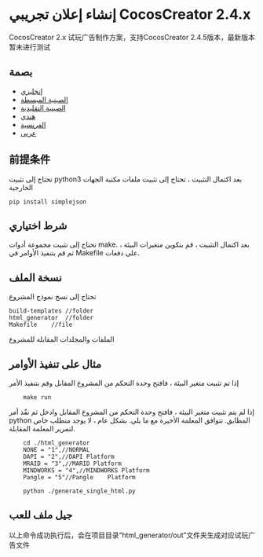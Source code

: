 # إنشاء إعلان تجريبي CocosCreator 2.4.x

CocosCreator 2.x 试玩广告制作方案，支持CocosCreator 2.4.5版本，最新版本暂未进行测试

## بصمة

-   [إنجليزي](README.en.md)
-   [الصينية المبسطة](README.zh-CN.md)
-   [الصينية التقليدية](README.zh-TW.md)
-   [هندي](README.hi.md)
-   [الفرنسية](README.fr.md)
-   [عربى](README.ar.md)

## 前提条件

تحتاج إلى تثبيت python3
بعد اكتمال التثبيت ، تحتاج إلى تثبيت ملفات مكتبة الجهات الخارجية

```shell
pip install simplejson

```

## شرط اختياري

تحتاج إلى تثبيت مجموعة أدوات make. بعد اكتمال التثبيت ، قم بتكوين متغيرات البيئة ، ثم قم بتنفيذ الأوامر في Makefile على دفعات.

## نسخة الملف

تحتاج إلى نسخ نموذج المشروع

```shell
build-templates //folder
html_generator  //folder
Makefile    //file
```

الملفات والمجلدات المقابلة للمشروع

## مثال على تنفيذ الأوامر

إذا تم تثبيت متغير البيئة ، فافتح وحدة التحكم من المشروع المقابل وقم بتنفيذ الأمر

```shell
    make run
```

إذا لم يتم تثبيت متغير البيئة ، فافتح وحدة التحكم من المشروع المقابل وادخل
ثم نفّذ أمر python المطابق. تتوافق المعلمة الأخيرة مع ما يلي. بشكل عام ، لا يوجد متطلب خاص لتمرير المعلمة المقابلة.

```shell
    cd ./html_generator
    NONE = "1",//NORMAL 
    DAPI = "2",//DAPI Platform
    MRAID = "3",//MARID Platform
    MINDWORKS = "4",//MINDWORKS Platform
    Pangle = "5"//Pangle    Platform
```

```shell
    python ./generate_single_html.py
```

## جيل ملف للعب

以上命令成功执行后，会在项目目录“html_generator/out”文件夹生成对应试玩广告文件
